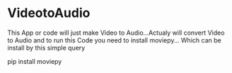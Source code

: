 # VideotoAudio

This App or code will just make Video to Audio...Actualy will convert Video to Audio and to run this Code you need to install moviepy...
Which can be install by this simple query

pip install moviepy
